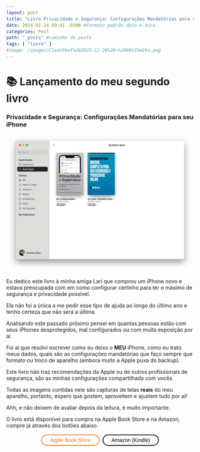 ```yaml
---
layout: post
title: "Livro Privacidade e Segurança: Configurações Mandatórias para seu iPhone é lançado" #titulo para a barra de enderecos
date: 2024-01-24 09:41 -0300 #formato padrão data e hora
categories: Post
path: "_posts" #caminho da pasta
tags: [ "livro" ]
#image: /images/CleanShot%202023-12-28%20—%2009h35m29s.png
---
```


# 📚 Lançamento do meu segundo livro
### Privacidade e Segurança: Configurações Mandatórias para seu iPhone
![](/images/meu-livro-apple-books.png)

Eu dedico este livro à minha amiga Lari que comprou um iPhone novo e estava preocupada com em como configurar certinho para ter o máximo de segurança e privacidade possível.

Ela não foi a única a me pedir esse tipo de ajuda ao longo do último ano e tenho certeza que não será a última.

Analisando este passado próximo pensei em quantas pessoas estão com seus iPhones desprotegidos, mal configurados ou com muita exposição por aí.

Foi aí que resolvi escrever como eu deixo o **MEU** iPhone, como eu trato meus dados, quais são as configurações mandatórias que faço sempre que formato ou troco de aparelho (embora muito a Apple puxa do backup).

Este livro não traz recomendações da Apple ou de outros profissionais de segurança, são as minhas configurações compartilhada com vocês.

Todas as imagens contidas nele são capturas de telas **reais** do meu aparelho, portanto, espero que gostem, aproveitem e ajustem tudo por aí!


Ahh, e não deixem de avaliar depois da leitura, é muito importante.

O livro está disponível para compra na Apple Book Store e na Amazon, compre já através dos botões abaixo.

<html>
<style>
    /*Botão Apple*/
    .botaoapple {
      background-color: white; 
      color: #F47619; 
      border: 2px solid #F47619;
      border-radius: 100px;
      padding: 5px 22px;
      text-align: center;
      text-decoration: none;
      display: inline-block;
      font-size: 14px;
      margin: 2px 2px;
      transition-duration: 0.4s;
      cursor: pointer; 
    } 
    .botaoapple:hover {
      background-color: #F47619;
      color: white;
    } 
    /*Botão Amazon*/    
    .botaoamazon {
      background-color: white; 
      color: #000000; 
      border: 2px solid #000000;
      border-radius: 100px;
      padding: 5px 22px;
      text-align: center;
      text-decoration: none;
      display: inline-block;
      font-size: 14px;
      margin: 2px 2px;
      transition-duration: 0.4s;
      cursor: pointer;
    }    
    .botaoamazon:hover {
      background-color: #000000;
      color: white;
    }
</style>
<div>
    <center>
    <button class="botaoapple" target="_blank" onclick="window.location.href='https://books.apple.com/us/author/gustavo-saez/id1705459518';">Apple Book Store</button>
    <button class="botaoamazon" target="_blank" onclick="window.location.href='https://www.amazon.com.br/stores/author/B0CTD21GCT/allbooks';">Amazon (Kindle)</button>
    </center>
</div>
<BR>
</html>